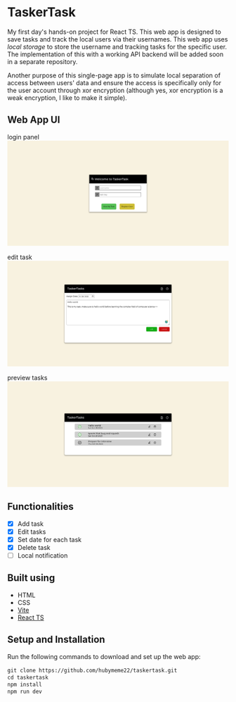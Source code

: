# TaskerTask
My first day's hands-on project for React TS. This web app is designed to save tasks and track the local users via their usernames. This web app uses *local storage* to store the username and tracking tasks for the specific user. The implementation of this with a working API backend will be added soon in a separate repository.

Another purpose of this single-page app is to simulate local separation of access between users' data and ensure the access is specifically only for the user account through xor encryption (although yes, xor encryption is a weak encryption, I like to make it simple).

## Web App UI
login panel
![login panel](./public/loginpanel.png)

edit task
![edit task](./public/addtask.png)

preview tasks
![edit task](./public/tasks.png)

## Functionalities
- [x] Add task
- [x] Edit tasks
- [x] Set date for each task
- [x] Delete task
- [ ] Local notification

## Built using
- HTML
- CSS
- [Vite](https://vitejs.dev/)
- [React TS](https://react.dev/)

## Setup and Installation
Run the following commands to download and set up the web app:
```
git clone https://github.com/hubymeme22/taskertask.git
cd taskertask
npm install
npm run dev
```
